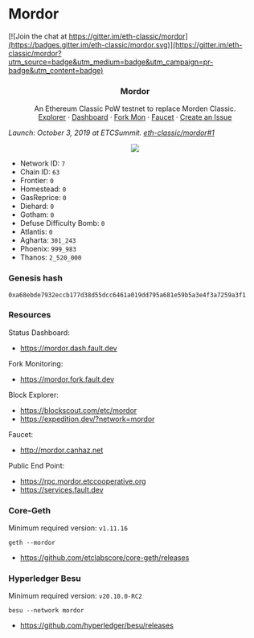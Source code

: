# Mordor
[![Join the chat at https://gitter.im/eth-classic/mordor](https://badges.gitter.im/eth-classic/mordor.svg)](https://gitter.im/eth-classic/mordor?utm_source=badge&utm_medium=badge&utm_campaign=pr-badge&utm_content=badge)

<center>
  <h3 align="center">Mordor</h3>
  <p align="center">
    An Ethereum Classic PoW testnet to replace Morden Classic.
    <br />
    <a href="https://blockscout.com/etc/mordor/">Explorer</a>
    ·
    <a href="https://mordor.dash.fault.dev/">Dashboard</a>
    ·
    <a href="https://mordor.fork.fault.dev/">Fork Mon</a>
    ·
    <a href="http://mordor.canhaz.net/">Faucet</a>
    ·
    <a href="https://github.com/eth-classic/mordor/issues/new">Create an Issue</a>
  </p>
</center>

_Launch: October 3, 2019 at ETCSummit. [eth-classic/mordor#1](https://github.com/eth-classic/mordor/issues/1)_

<p align="center">
<a href="https://www.youtube.com/watch?v=sURnZEeIqBU"><img src="https://img.youtube.com/vi/Msi6EItbslk/0.jpg" /></a>
</p>

- Network ID: `7`
- Chain ID: `63`
- Frontier: `0`
- Homestead: `0`
- GasReprice: `0`
- Diehard: `0`
- Gotham: `0`
- Defuse Difficulty Bomb: `0`
- Atlantis: `0`
- Agharta: `301_243`
- Phoenix: `999_983`
- Thanos: `2_520_000`

### Genesis hash

```
0xa68ebde7932eccb177d38d55dcc6461a019dd795a681e59b5a3e4f3a7259a3f1
```

### Resources

Status Dashboard:
- https://mordor.dash.fault.dev

Fork Monitoring:
- https://mordor.fork.fault.dev

Block Explorer:
- https://blockscout.com/etc/mordor
- https://expedition.dev/?network=mordor

Faucet:
- http://mordor.canhaz.net

Public End Point:
- https://rpc.mordor.etccooperative.org
- https://services.fault.dev

### Core-Geth

Minimum required version: `v1.11.16`

```
geth --mordor
```
- https://github.com/etclabscore/core-geth/releases

### Hyperledger Besu

Minimum required version: `v20.10.0-RC2`

```
besu --network mordor
```
- https://github.com/hyperledger/besu/releases
